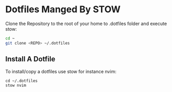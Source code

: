 # Dotfiles Manged By STOW

Clone the Repository to the root of your home to .dotfiles folder and execute
stow:

```bash
cd ~
git clone <REPO> ~/.dotfiles
```

## Install A Dotfile

To install/copy a dotfiles use stow for instance nvim:

```shell
cd ~/.dotfiles
stow nvim
```
